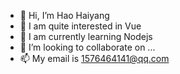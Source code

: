 - 👋 Hi, I’m Hao Haiyang
- 👀 I am quite interested in Vue
- 🌱 I am currently learning Nodejs
- 💞️ I’m looking to collaborate on ...
- 📫 My email is 1576464141@qq.com

<!---
1576464141/1576464141 is a ✨ special ✨ repository because its `README.md` (this file) appears on your GitHub profile.
You can click the Preview link to take a look at your changes.
--->

